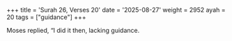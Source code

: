 +++
title = 'Surah 26, Verses 20'
date = '2025-08-27'
weight = 2952
ayah = 20
tags = ["guidance"]
+++

Moses replied, “I did it then, lacking guidance.